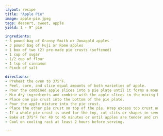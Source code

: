 ```yaml
---
layout: recipe
title: "Apple Pie"
image: apple-pie.jpeg
tags: dessert, sweet, apple
yield: 1 - 9" pie

ingredients:
- 3 pound bag of Granny Smith or Jonagold apples
- 3 pound bag of Fuji or Rome apples
- 1 box of two (2) pre-made pie crusts (softened)
- 1 cup of sugar
- 1/2 cup of flour
- 1 tsp of cinnamon
- Pinch of salt

directions:
- Preheat the oven to 375°F.
- Peel, core, and slice equal amounts of both varieties of apple.
- Pour the combined apple slices into a pie plate until it forms a mound. Move that amount of apple slices to a large mixing bowl.
- Mix dry ingredients and combine with the apple slices in the mixing bowl.
- Place one pie crust into the bottom of the pie plate.
- Pour the apple mixture into the pie crust.
- Place the other pie crust on top of the pie. Wrap excess top crust under bottom crust edge, pressing edges together to seal; flute.
- If a whole pie crust is used for the top, cut slits or shapes in several places in the top crust.
- Bake at 375°F for 40 to 45 minutes or until apples are tender and crust is golden brown. Cover edge of crust with 2- to 3-inch wide strips of foil after first 15 to 20 minutes of baking to prevent excessive browning.
- Cool on cooling rack at least 2 hours before serving.

---
```

